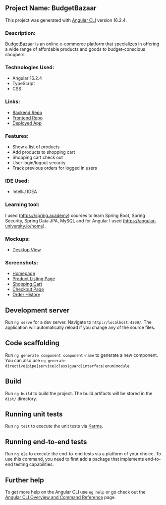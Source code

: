 ## Project Name: BudgetBazaar
This project was generated with [Angular CLI](https://github.com/angular/angular-cli) version 16.2.4.

### Description:
BudgetBazaar is an online e-commerce platform that specializes in offering a wide range of affordable products and goods to budget-conscious shoppers.

### Technologies Used:
- Angular 16.2.4
- TypeScript
- CSS

### Links:
* [Backend Repo]()
* [Frontend Repo]()
* [Deployed App]()

### Features:
* Show a list of products
* Add products to shopping cart
* Shopping cart check out
* User login/logout security
* Track previous orders for logged in users

### IDE Used:
- IntelliJ IDEA

### Learning tool:
I used (https://spring.academy) courses to learn Spring Boot, Spring Security, Spring Data JPA, MySQL and for Angular I used (https://angular-university.io/home).

### Mockups:
* [Desktop View]()

### Screenshots:
* [Homepage]()
* [Product Listing Page]()
* [Shopping Cart]()
* [Checkout Page]()
* [Order History]()


## Development server

Run `ng serve` for a dev server. Navigate to `http://localhost:4200/`. The application will automatically reload if you change any of the source files.

## Code scaffolding

Run `ng generate component component-name` to generate a new component. You can also use `ng generate directive|pipe|service|class|guard|interface|enum|module`.

## Build

Run `ng build` to build the project. The build artifacts will be stored in the `dist/` directory.

## Running unit tests

Run `ng test` to execute the unit tests via [Karma](https://karma-runner.github.io).

## Running end-to-end tests

Run `ng e2e` to execute the end-to-end tests via a platform of your choice. To use this command, you need to first add a package that implements end-to-end testing capabilities.

## Further help

To get more help on the Angular CLI use `ng help` or go check out the [Angular CLI Overview and Command Reference](https://angular.io/cli) page.
